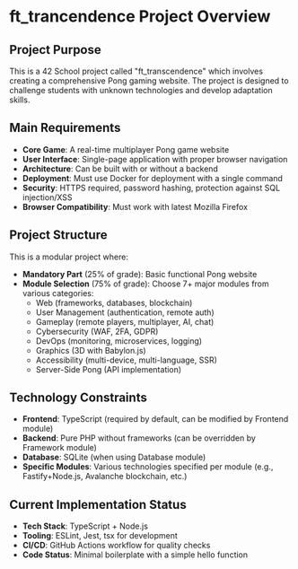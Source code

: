 # ft_trancendence Project Overview

## Project Purpose
This is a 42 School project called "ft_transcendence" which involves creating a comprehensive Pong gaming website. The project is designed to challenge students with unknown technologies and develop adaptation skills.

## Main Requirements
- **Core Game**: A real-time multiplayer Pong game website
- **User Interface**: Single-page application with proper browser navigation
- **Architecture**: Can be built with or without a backend
- **Deployment**: Must use Docker for deployment with a single command
- **Security**: HTTPS required, password hashing, protection against SQL injection/XSS
- **Browser Compatibility**: Must work with latest Mozilla Firefox

## Project Structure
This is a modular project where:
- **Mandatory Part** (25% of grade): Basic functional Pong website
- **Module Selection** (75% of grade): Choose 7+ major modules from various categories:
  - Web (frameworks, databases, blockchain)
  - User Management (authentication, remote auth)
  - Gameplay (remote players, multiplayer, AI, chat)
  - Cybersecurity (WAF, 2FA, GDPR)
  - DevOps (monitoring, microservices, logging)
  - Graphics (3D with Babylon.js)
  - Accessibility (multi-device, multi-language, SSR)
  - Server-Side Pong (API implementation)

## Technology Constraints
- **Frontend**: TypeScript (required by default, can be modified by Frontend module)
- **Backend**: Pure PHP without frameworks (can be overridden by Framework module)
- **Database**: SQLite (when using Database module)
- **Specific Modules**: Various technologies specified per module (e.g., Fastify+Node.js, Avalanche blockchain, etc.)

## Current Implementation Status
- **Tech Stack**: TypeScript + Node.js
- **Tooling**: ESLint, Jest, tsx for development
- **CI/CD**: GitHub Actions workflow for quality checks
- **Code Status**: Minimal boilerplate with a simple hello function